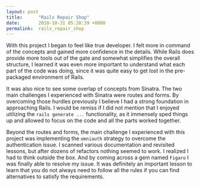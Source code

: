 ```yaml
---
layout: post
title:      "Rails Repair Shop"
date:       2018-10-31 05:28:39 +0000
permalink:  rails_repair_shop
---
```



With this project I began to feel like true developer. I felt more in command of the concepts and gained more confidence in the details. While Rails does provide more tools out of the gate and somewhat simplifies the overall structure, I learned it was even more important to understand what each part of the code was doing, since it was quite easy to get lost in the pre-packaged environment of Rails.

It was also nice to see some overlap of concepts from Sinatra. The two main challenges I experienced with Sinatra were routes and forms. By overcoming those hurdles previously I believe I had a strong foundation in approaching Rails. I would be remiss if I did not mention that I enjoyed utilizing the `rails generate ...` functionality, as it immensely sped things up and allowed to focus on the code and all the parts worked together.

Beyond the routes and forms, the main challenge I experienced with this project was implementing the `omniauth` strategy to overcome the authentication issue. I scanned various documentation and revisited lessons, but after dozens of refactors nothing seemed to work. I realized I had to think outside the box. And by coming across a gem named `Figaro` I was finally able to resolve my issue. It was definitely an important lesson to learn that you do not always need to follow all the rules if you can find alternatives to satisfy the requirements.
